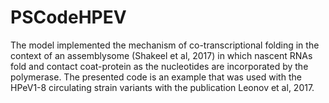 # PSCodeHPEV
The model implemented the mechanism of co-transcriptional folding in the context of an assemblysome (Shakeel et al, 2017) in which nascent RNAs fold and contact coat-protein as the nucleotides are incorporated by the polymerase. The presented code is an example that was used with the HPeV1-8 circulating strain variants with the publication Leonov et al, 2017.
